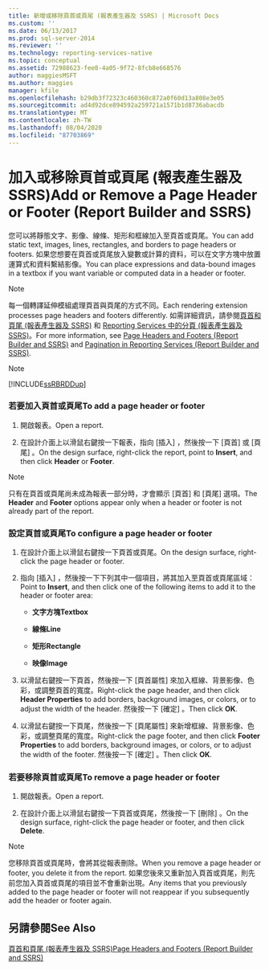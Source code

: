 ```yaml
---
title: 新增或移除頁首或頁尾 (報表產生器及 SSRS) | Microsoft Docs
ms.custom: ''
ms.date: 06/13/2017
ms.prod: sql-server-2014
ms.reviewer: ''
ms.technology: reporting-services-native
ms.topic: conceptual
ms.assetid: 72988623-fee8-4a05-9f72-8fcb8e668576
author: maggiesMSFT
ms.author: maggies
manager: kfile
ms.openlocfilehash: b29db3f72323c460360c872a0f60d13a808e3e05
ms.sourcegitcommit: ad4d92dce894592a259721a1571b1d8736abacdb
ms.translationtype: MT
ms.contentlocale: zh-TW
ms.lasthandoff: 08/04/2020
ms.locfileid: "87703869"
---
```

# <a name="add-or-remove-a-page-header-or-footer-report-builder-and-ssrs"></a><span data-ttu-id="04480-102">加入或移除頁首或頁尾 (報表產生器及 SSRS)</span><span class="sxs-lookup"><span data-stu-id="04480-102">Add or Remove a Page Header or Footer (Report Builder and SSRS)</span></span>
  <span data-ttu-id="04480-103">您可以將靜態文字、影像、線條、矩形和框線加入至頁首或頁尾。</span><span class="sxs-lookup"><span data-stu-id="04480-103">You can add static text, images, lines, rectangles, and borders to page headers or footers.</span></span> <span data-ttu-id="04480-104">如果您想要在頁首或頁尾放入變數或計算的資料，可以在文字方塊中放置運算式和資料繫結影像。</span><span class="sxs-lookup"><span data-stu-id="04480-104">You can place expressions and data-bound images in a textbox if you want variable or computed data in a header or footer.</span></span>  
  
> [!NOTE]  
>  <span data-ttu-id="04480-105">每一個轉譯延伸模組處理頁首與頁尾的方式不同。</span><span class="sxs-lookup"><span data-stu-id="04480-105">Each rendering extension processes page headers and footers differently.</span></span> <span data-ttu-id="04480-106">如需詳細資訊，請參閱[頁首和頁尾 &#40;報表產生器及 SSRS&#41;](page-headers-and-footers-report-builder-and-ssrs.md) 和 [Reporting Services 中的分頁 &#40;報表產生器及 SSRS&#41;](pagination-in-reporting-services-report-builder-and-ssrs.md)。</span><span class="sxs-lookup"><span data-stu-id="04480-106">For more information, see [Page Headers and Footers &#40;Report Builder and SSRS&#41;](page-headers-and-footers-report-builder-and-ssrs.md) and [Pagination in Reporting Services &#40;Report Builder  and SSRS&#41;](pagination-in-reporting-services-report-builder-and-ssrs.md).</span></span>  
  
> [!NOTE]  
>  [!INCLUDE[ssRBRDDup](../../includes/ssrbrddup-md.md)]  
  
### <a name="to-add-a-page-header-or-footer"></a><span data-ttu-id="04480-107">若要加入頁首或頁尾</span><span class="sxs-lookup"><span data-stu-id="04480-107">To add a page header or footer</span></span>  
  
1.  <span data-ttu-id="04480-108">開啟報表。</span><span class="sxs-lookup"><span data-stu-id="04480-108">Open a report.</span></span>  
  
2.  <span data-ttu-id="04480-109">在設計介面上以滑鼠右鍵按一下報表，指向 [插入]  ，然後按一下 [頁首]  或 [頁尾]  。</span><span class="sxs-lookup"><span data-stu-id="04480-109">On the design surface, right-click the report, point to **Insert**, and then click **Header** or **Footer**.</span></span>  
  
> [!NOTE]  
>  <span data-ttu-id="04480-110">只有在頁首或頁尾尚未成為報表一部分時，才會顯示 [頁首]  和 [頁尾]  選項。</span><span class="sxs-lookup"><span data-stu-id="04480-110">The **Header** and **Footer** options appear only when a header or footer is not already part of the report.</span></span>  
  
### <a name="to-configure-a-page-header-or-footer"></a><span data-ttu-id="04480-111">設定頁首或頁尾</span><span class="sxs-lookup"><span data-stu-id="04480-111">To configure a page header or footer</span></span>  
  
1.  <span data-ttu-id="04480-112">在設計介面上以滑鼠右鍵按一下頁首或頁尾。</span><span class="sxs-lookup"><span data-stu-id="04480-112">On the design surface, right-click the page header or footer.</span></span>  
  
2.  <span data-ttu-id="04480-113">指向 [插入]  ，然後按一下下列其中一個項目，將其加入至頁首或頁尾區域：</span><span class="sxs-lookup"><span data-stu-id="04480-113">Point to **Insert**, and then click one of the following items to add it to the header or footer area:</span></span>  
  
    -   <span data-ttu-id="04480-114">**文字方塊**</span><span class="sxs-lookup"><span data-stu-id="04480-114">**Textbox**</span></span>  
  
    -   <span data-ttu-id="04480-115">**線條**</span><span class="sxs-lookup"><span data-stu-id="04480-115">**Line**</span></span>  
  
    -   <span data-ttu-id="04480-116">**矩形**</span><span class="sxs-lookup"><span data-stu-id="04480-116">**Rectangle**</span></span>  
  
    -   <span data-ttu-id="04480-117">**映像**</span><span class="sxs-lookup"><span data-stu-id="04480-117">**Image**</span></span>  
  
3.  <span data-ttu-id="04480-118">以滑鼠右鍵按一下頁首，然後按一下 [頁首屬性]  來加入框線、背景影像、色彩，或調整頁首的寬度。</span><span class="sxs-lookup"><span data-stu-id="04480-118">Right-click the page header, and then click **Header Properties** to add borders, background images, or colors, or to adjust the width of the header.</span></span> <span data-ttu-id="04480-119">然後按一下 [確定]  。</span><span class="sxs-lookup"><span data-stu-id="04480-119">Then click **OK**.</span></span>  
  
4.  <span data-ttu-id="04480-120">以滑鼠右鍵按一下頁尾，然後按一下 [頁尾屬性]  來新增框線、背景影像、色彩，或調整頁尾的寬度。</span><span class="sxs-lookup"><span data-stu-id="04480-120">Right-click the page footer, and then click **Footer Properties** to add borders, background images, or colors, or to adjust the width of the footer.</span></span> <span data-ttu-id="04480-121">然後按一下 [確定]  。</span><span class="sxs-lookup"><span data-stu-id="04480-121">Then click **OK**.</span></span>  
  
### <a name="to-remove-a-page-header-or-footer"></a><span data-ttu-id="04480-122">若要移除頁首或頁尾</span><span class="sxs-lookup"><span data-stu-id="04480-122">To remove a page header or footer</span></span>  
  
1.  <span data-ttu-id="04480-123">開啟報表。</span><span class="sxs-lookup"><span data-stu-id="04480-123">Open a report.</span></span>  
  
2.  <span data-ttu-id="04480-124">在設計介面上以滑鼠右鍵按一下頁首或頁尾，然後按一下 [刪除]  。</span><span class="sxs-lookup"><span data-stu-id="04480-124">On the design surface, right-click the page header or footer, and then click **Delete**.</span></span>  
  
> [!NOTE]  
>  <span data-ttu-id="04480-125">您移除頁首或頁尾時，會將其從報表刪除。</span><span class="sxs-lookup"><span data-stu-id="04480-125">When you remove a page header or footer, you delete it from the report.</span></span> <span data-ttu-id="04480-126">如果您後來又重新加入頁首或頁尾，則先前您加入頁首或頁尾的項目並不會重新出現。</span><span class="sxs-lookup"><span data-stu-id="04480-126">Any items that you previously added to the page header or footer will not reappear if you subsequently add the header or footer again.</span></span>  
  
## <a name="see-also"></a><span data-ttu-id="04480-127">另請參閱</span><span class="sxs-lookup"><span data-stu-id="04480-127">See Also</span></span>  
 [<span data-ttu-id="04480-128">頁首和頁尾 &#40;報表產生器及 SSRS&#41;</span><span class="sxs-lookup"><span data-stu-id="04480-128">Page Headers and Footers &#40;Report Builder and SSRS&#41;</span></span>](page-headers-and-footers-report-builder-and-ssrs.md)  
  
  
